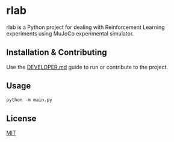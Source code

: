 # rlab

rlab is a Python project for dealing with Reinforcement Learning experiments using MuJoCo experimental simulator.

## Installation & Contributing

Use the [DEVELOPER.md](./DEVELOPER.md) guide to run or contribute to the project.

## Usage

```python
python -m main.py
```

## License

[MIT](./LICENSE)